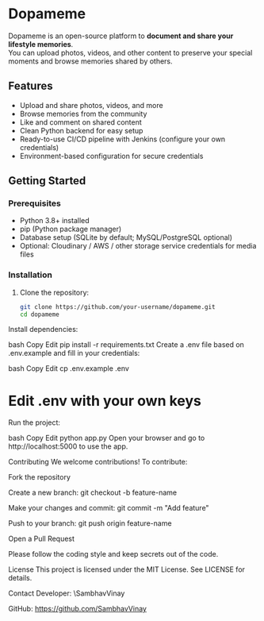 # Dopameme

Dopameme is an open-source platform to **document and share your lifestyle memories**.  
You can upload photos, videos, and other content to preserve your special moments and browse memories shared by others.

## Features
- Upload and share photos, videos, and more
- Browse memories from the community
- Like and comment on shared content
- Clean Python backend for easy setup
- Ready-to-use CI/CD pipeline with Jenkins (configure your own credentials)
- Environment-based configuration for secure credentials

## Getting Started

### Prerequisites
- Python 3.8+ installed
- pip (Python package manager)
- Database setup (SQLite by default; MySQL/PostgreSQL optional)
- Optional: Cloudinary / AWS / other storage service credentials for media files

### Installation
1. Clone the repository:
   ```bash
   git clone https://github.com/your-username/dopameme.git
   cd dopameme
Install dependencies:

bash
Copy
Edit
pip install -r requirements.txt
Create a .env file based on .env.example and fill in your credentials:

bash
Copy
Edit
cp .env.example .env
# Edit .env with your own keys
Run the project:

bash
Copy
Edit
python app.py
Open your browser and go to http://localhost:5000 to use the app.

Contributing
We welcome contributions! To contribute:

Fork the repository

Create a new branch: git checkout -b feature-name

Make your changes and commit: git commit -m "Add feature"

Push to your branch: git push origin feature-name

Open a Pull Request

Please follow the coding style and keep secrets out of the code.

License
This project is licensed under the MIT License. See LICENSE for details.

Contact
Developer: \SambhavVinay

GitHub: https://github.com/SambhavVinay